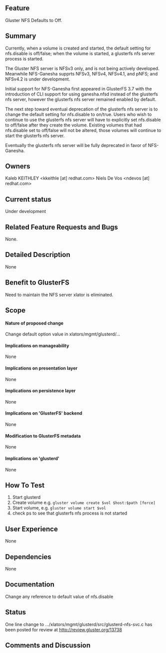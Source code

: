 Feature
-------

Gluster NFS Defaults to Off.

Summary
-------

Currently, when a volume is created and started, the default setting for nfs.disable 
is off/false; when the volume is started, a glusterfs nfs server process is started.

The Gluster NFS server is NFSv3 only, and is not being actively developed. Meanwhile
NFS-Ganesha supprts NFSv3, NFSv4, NFSv4.1, and pNFS; and NFSv4.2 is under development.

Initial support for NFS-Ganesha first appeared in GlusterFS 3.7 with the introduction
of CLI support for using ganesha.nfsd instead of the glusterfs nfs server, however
the glusterfs nfs server remained enabled by default.

The next step toward eventual deprecation of the glusterfs nfs server is to change the
default setting for nfs.disable to on/true. Users who wish to continue to use the
glusterfs nfs server will have to explicitly set nfs.disable to off/false after they
create the volume. Existing volumes that had nfs.disable set to off/false will not be
altered, those volumes will continue to start the glusterfs nfs server.

Eventually the glusterfs nfs server will be fully deprecated in favor of NFS-Ganesha.

Owners
------

Kaleb KEITHLEY <kkeithle [at] redhat.com>
Niels De Vos <ndevos [at] redhat.com>

Current status
--------------

Under development

Related Feature Requests and Bugs
---------------------------------

None.

Detailed Description
--------------------

None

Benefit to GlusterFS
--------------------

Need to maintain the NFS server xlator is eliminated.


Scope
-----

#### Nature of proposed change

Change default option value in xlators/mgmt/glusterd/... 

#### Implications on manageability

None

#### Implications on presentation layer

None

#### Implications on persistence layer

None

#### Implications on 'GlusterFS' backend

None

#### Modification to GlusterFS metadata

None

#### Implications on 'glusterd'

None

How To Test
-----------

1. Start glusterd
2. Create volume e.g. `gluster volume create $vol $host:$path [force]`
3. Start volume, e.g. `gluster volume start $vol`
4. check ps to see that glusterfs nfs process is not started

User Experience
---------------

None

Dependencies
------------

None

Documentation
-------------

Change any reference to default value of nfs.disable

Status
------

One line change to .../xlators/mgmt/glusterd/src/glusterd-nfs-svc.c has been
posted for review at http://review.gluster.org/13738


Comments and Discussion
-----------------------

